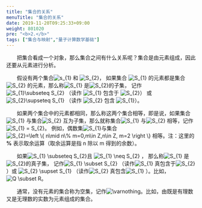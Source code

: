 ```yaml
---
title: "集合的关系"
menuTitle: "集合的关系"
date: 2019-11-20T09:25:33+09:00
weight: 801020
pre: "<b>2.</b>"
tags: ["集合与映射","量子计算数学基础"]
---
```


&emsp;&emsp;把集合看成一个对象，那么集合之间有什么关系呢？集合是由元素组成，因此还要从元素进行分析。

&emsp;&emsp;假设有两个集合<img src="https://latex.codecogs.com/gif.latex?\dpi{120}&space;s_{1}" title="s_{1}" style="margin: auto; display: inline;"/>
和
<img src="https://latex.codecogs.com/gif.latex?\dpi{120}&space;S_{2}" title="S_{2}" style="margin: auto; display: inline;"/>， 如果集合
<img src="https://latex.codecogs.com/gif.latex?\dpi{120}&space;S_{1}" title="S_{1}" style="margin: auto; display: inline;"/>
的元素都是集合<img src="https://latex.codecogs.com/gif.latex?\dpi{120}&space;S_{2}" title="S_{2}" style="margin: auto; display: inline;"/>
的元素，那么称<img src="https://latex.codecogs.com/gif.latex?\dpi{120}&space;S_{1}" title="S_{1}" style="margin: auto; display: inline;"/>
是<img src="https://latex.codecogs.com/gif.latex?\dpi{120}&space;S_{2}" title="S_{2}" style="margin: auto; display: inline;"/>的子集，
记作<img src="https://latex.codecogs.com/gif.latex?\dpi{120}&space;S_{1}\subseteq&space;S_{2}" title="S_{1}\subseteq S_{2}" style="margin: auto; display: inline;"/>
（读作 <img src="https://latex.codecogs.com/gif.latex?\dpi{120}&space;S_{1}" title="S_{1}" style="margin: auto; display: inline;"/>
包含于 <img src="https://latex.codecogs.com/gif.latex?\dpi{120}&space;S_{2}" title="S_{2}" style="margin: auto; display: inline;"/>）
或 <img src="https://latex.codecogs.com/gif.latex?\dpi{120}&space;S_{2}\supseteq&space;S_{1}" title="S_{2}\supseteq S_{1}" style="margin: auto; display: inline;"/>
（读作 <img src="https://latex.codecogs.com/gif.latex?\dpi{120}&space;S_{2}" title="S_{2}" style="margin: auto; display: inline;"/> 
 包含 <img src="https://latex.codecogs.com/gif.latex?\dpi{120}&space;S_{1}" title="S_{1}" style="margin: auto; display: inline;"/>）。

&emsp;&emsp;如果两个集合中的元素都相同，那么称这两个集合相等，即是说，如果集合<img src="https://latex.codecogs.com/gif.latex?\dpi{120}&space;S_{1}" title="S_{1}" style="margin: auto; display: inline;"/>
与集合<img src="https://latex.codecogs.com/gif.latex?\dpi{120}&space;S_{2}" title="S_{2}" style="margin: auto; display: inline;"/>
互为子集，那么就称集合<img src="https://latex.codecogs.com/gif.latex?\dpi{120}&space;S_{1}" title="S_{1}" style="margin: auto; display: inline;"/>
与<img src="https://latex.codecogs.com/gif.latex?\dpi{120}&space;S_{2}" title="S_{2}" style="margin: auto; display: inline;"/>
相等，记作<img src="https://latex.codecogs.com/gif.latex?S_{1}&space;=&space;S_{2}" title="S_{1} = S_{2}" style="margin: auto; display: inline;"/>。
例如，偶数集<img src="https://latex.codecogs.com/gif.latex?\dpi{120}&space;S_{1}" title="S_{1}" style="margin: auto; display: inline;"/>与集合
<img src="https://latex.codecogs.com/gif.latex?S_{2}=\left&space;\{&space;n\mid&space;n\%&space;m=0,m\in&space;Z,n\in&space;Z,&space;m=2&space;\right&space;\}" title="S_{2}=\left \{ n\mid n\% m=0,m\in Z,n\in Z, m=2 \right \}" style="margin: auto; display: inline;"/>
相等。注：这里的 **%** 表示取余运算（取余运算是指 n 除以 m 得到的余数）。

&emsp;&emsp;如果<img src="https://latex.codecogs.com/gif.latex?S_{1}&space;\subseteq&space;S_{2}" title="S_{1} \subseteq S_{2}" style="margin: auto; display: inline;"/>且
<img src="https://latex.codecogs.com/gif.latex?S_{1}&space;\neq&space;S_{2}" title="S_{1} \neq S_{2}" style="margin: auto; display: inline;"/> ，
那么称<img src="https://latex.codecogs.com/gif.latex?\dpi{120}&space;S_{1}" title="S_{1}" style="margin: auto; display: inline;"/>
是<img src="https://latex.codecogs.com/gif.latex?\dpi{120}&space;S_{2}" title="S_{2}" style="margin: auto; display: inline;"/>的真子集，
记作<img src="https://latex.codecogs.com/gif.latex?S_{1}&space;\subset&space;S_{2}" title="S_{1} \subset S_{2}" style="margin: auto; display: inline;"/>
（读作<img src="https://latex.codecogs.com/gif.latex?\dpi{120}&space;S_{1}" title="S_{1}" style="margin: auto; display: inline;"/>
真包含于<img src="https://latex.codecogs.com/gif.latex?\dpi{120}&space;S_{2}" title="S_{2}" style="margin: auto; display: inline;"/>）或
<img src="https://latex.codecogs.com/gif.latex?S_{2}&space;\supset&space;S_{1}" title="S_{2} \supset S_{1}" style="margin: auto; display: inline;"/>
（读作<img src="https://latex.codecogs.com/gif.latex?\dpi{120}&space;S_{2}" title="S_{2}" style="margin: auto; display: inline;"/>
真包含<img src="https://latex.codecogs.com/gif.latex?\dpi{120}&space;S_{1}" title="S_{1}" style="margin: auto; display: inline;"/> ）。比如， <img src="https://latex.codecogs.com/gif.latex?Q&space;\subset&space;R" title="Q \subset R" style="margin: auto; display: inline;"/>。

&emsp;&emsp;通常，没有元素的集合称为空集，记作<img src="https://latex.codecogs.com/gif.latex?\varnothing" title="\varnothing" style="margin: auto; display: inline;"/>。比如，由既是有理数又是无理数的实数为元素组成的集合。